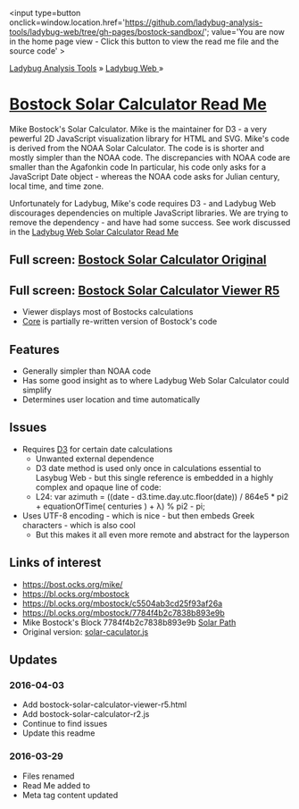 ﻿<span style=display:none; >[You are now in a GitHub source code view - click this link to view the home page]( http://ladybug-analysis-tools.github.io/ladybug-web/#bostock-sandbox/readme.md "View file as a web page." ) </span>
<input type=button onclick=window.location.href='https://github.com/ladybug-analysis-tools/ladybug-web/tree/gh-pages/bostock-sandbox/'; 
value='You are now in the home page view - Click this button to view the read me file and the source code' >

[Ladybug Analysis Tools]( http://ladybug-analysis-tools.github.io/ ) » [Ladybug Web ]( http://ladybug-analysis-tools.github.io/ladybug-web/ ) »

[Bostock Solar Calculator Read Me]( http://ladybug-analysis-tools.github.io/ladybug-web/index.html#bostock-sandbox/readme.md )
===

Mike Bostock's Solar Calculator. Mike is the maintainer for D3 - a very pewerful 2D JavaScript visualization library for HTML and SVG.
Mike's code is derived from the NOAA Solar Calculator. The code is is shorter and mostly simpler than the NOAA code.
The discrepancies with NOAA code are smaller than the Agafonkin code
In particular, his code only asks for a JavaScript Date object - whereas the NOAA code asks for Julian century, local time, and time zone.

Unfortunately for Ladybug, Mike's code requires D3 - and Ladybug Web discourages dependencies on multiple JavaScript libraries.
We are trying to remove the dependency - and have had some success.
See work discussed in the [Ladybug Web Solar Calculator Read Me ]( http://ladybug-analysis-tools.github.io/ladybug-web/#solar-calculator/readme.md )

## Full screen: [Bostock Solar Calculator Original]( http://ladybug-analysis-tools.github.io/ladybug-web/bostock-sandbox/bostock-solar-calculator-original.html )

## Full screen: [Bostock Solar Calculator Viewer R5]( http://ladybug-analysis-tools.github.io/ladybug-web/bostock-sandbox/bostock-solar-calculator-viewer-r5.html )

* Viewer displays most of Bostocks calculations
* [Core]( ./bostock-sandbox/bostock-solar-calculator-r2.js ) is partially re-written version of Bostock's code

## Features

* Generally simpler than NOAA code
* Has some good insight as to where Ladybug Web Solar Calculator could simplify
* Determines user location and time automatically


## Issues

* Requires [D3]( https://d3js.org/ ) for certain date calculations
	* Unwanted external dependence
	* D3 date method is used only once in calculations essential to Lasybug Web - but this single reference is embedded in a highly complex and opaque line of code: 
	* L24: var azimuth = ((date - d3.time.day.utc.floor(date)) / 864e5 * pi2 + equationOfTime( centuries ) + λ) % pi2 - pi;
* Uses UTF-8 encoding - which is nice - but then embeds Greek characters - which is also cool 
	* But this makes it all even more remote and abstract for the layperson



## Links of interest

* https://bost.ocks.org/mike/
* https://bl.ocks.org/mbostock
* https://bl.ocks.org/mbostock/c5504ab3cd25f93af26a
* https://bl.ocks.org/mbostock/7784f4b2c7838b893e9b
* Mike Bostock's Block 7784f4b2c7838b893e9b [Solar Path]( http://bl.ocks.org/mbostock/7784f4b2c7838b893e9b#solar-calculator.js ) 
* Original version: [solar-caculator.js]( https://gist.githubusercontent.com/mbostock/7784f4b2c7838b893e9b/raw/01ec896bf379c960c4cdb27150986ae5dffd4905/solar-calculator.js )


## Updates

### 2016-04-03

* Add bostock-solar-calculator-viewer-r5.html
* Add bostock-solar-calculator-r2.js
* Continue to find issues
* Update this readme


### 2016-03-29

* Files renamed
* Read Me added to
* Meta tag content updated
